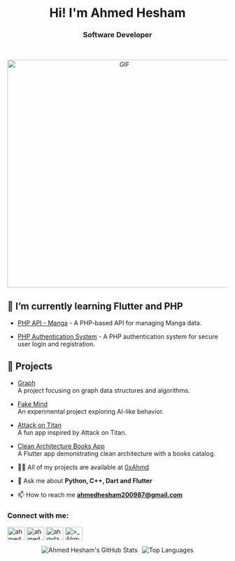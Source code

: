 <h1 align="center">Hi! I'm Ahmed Hesham</h1>
<h3 align="center"> Software Developer </h3>
<br>


<p align="center">
  <img src="https://media1.giphy.com/media/v1.Y2lkPTc5MGI3NjExcTdzdHNsM2xpeWRheGdiMGE4bWZ5OWNzbWo3cXVsazNyN3FhemduOSZlcD12MV9pbnRlcm5hbF9naWZfYnlfaWQmY3Q9Zw/bGgsc5mWoryfgKBx1u/giphy.gif" alt="GIF" width="520" />
</p>    

## 🌱 I’m currently learning **Flutter and PHP**





- [PHP API - Manga](https://github.com/0xAhmd/PHP_API_MANGA) - A PHP-based API for managing Manga data.

- [PHP Authentication System](https://github.com/0xAhmd/PHP_AUTH) - A PHP authentication system for secure user login and registration.

## 📂 Projects

- [Graph](https://github.com/0xAhmd/graph)  
  A project focusing on graph data structures and algorithms.

- [Fake Mind](https://github.com/0xAhmd/fake-mind)  
  An experimental project exploring AI-like behavior.

- [Attack on Titan](https://github.com/0xAhmd/aot)  
  A fun app inspired by Attack on Titan.

- [Clean Architecture Books App](https://github.com/0xAhmd/clean_architecture_books_app)  
  A Flutter app demonstrating clean architecture with a books catalog.

- 👨‍💻 All of my projects are available at [0xAhmd](0xAhmd)

- 💬 Ask me about **Python, C++, Dart and Flutter**

- 📫 How to reach me **ahmedhesham200987@gmail.com**

<h3 align="left">Connect with me:</h3>
<p align="left">
<a href="https://www.linkedin.com/in/ahmed-hesham-268888270/" target="blank"><img align="center" src="https://raw.githubusercontent.com/rahuldkjain/github-profile-readme-generator/master/src/images/icons/Social/linked-in-alt.svg" alt="ahmed hesham" height="30" width="40" /></a>
<a href="https://www.facebook.com/profile.php?id=100093159985558" target="blank"><img align="center" src="https://raw.githubusercontent.com/rahuldkjain/github-profile-readme-generator/master/src/images/icons/Social/facebook.svg" alt="ahmed hesham" height="30" width="40" /></a>
<a href="https://www.instagram.com/_statefulat4/" target="blank"><img align="center" src="https://raw.githubusercontent.com/rahuldkjain/github-profile-readme-generator/master/src/images/icons/Social/instagram.svg" alt="ahmdz.py" height="30" width="40" /></a>
<a href="https://discord.gg/>_ Ahmz" target="blank"><img align="center" src="https://raw.githubusercontent.com/rahuldkjain/github-profile-readme-generator/master/src/images/icons/Social/discord.svg" alt=">_ Ahmz" height="30" width="40" /></a>
</p>


<div align="center" style="display: flex; justify-content: center; gap: 10px; flex-wrap: wrap;">
  <img src="https://github-readme-stats.vercel.app/api?username=0xAhmd&show_icons=true&theme=tokyonight" alt="Ahmed Hesham's GitHub Stats" />
  <img src="https://github-readme-stats.vercel.app/api/top-langs/?username=0xAhmd&layout=compact&theme=tokyonight" alt="Top Languages" />
</div>
